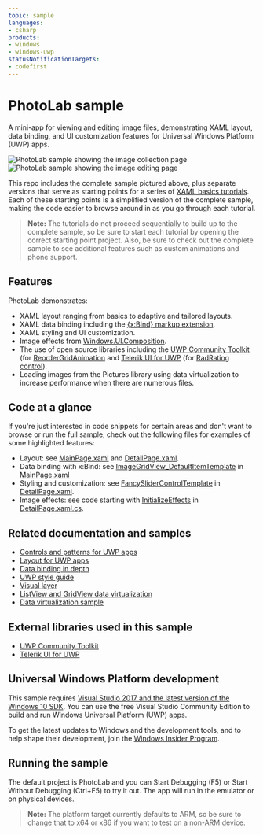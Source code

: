 ```yaml
---
topic: sample
languages:
- csharp
products:
- windows
- windows-uwp
statusNotificationTargets:
- codefirst
---
```


<!---
  category: ControlsLayoutAndText FilesFoldersAndLibraries
-->

# PhotoLab sample

A mini-app for viewing and editing image files, demonstrating XAML layout, data binding, and UI customization features for Universal Windows Platform (UWP) apps.

![PhotoLab sample showing the image collection page](Screenshots/PhotoLab-collection-page.png)
![PhotoLab sample showing the image editing page](Screenshots/PhotoLab-editing-page.png)

This repo includes the complete sample pictured above, plus separate versions that serve as starting points for a series of
[XAML basics tutorials](xaml-basics-starting-points).
Each of these starting points is a simplified version of the complete sample, making the code easier to browse around in as you go through each tutorial.

> **Note:** The tutorials do not proceed sequentially to build up to the complete sample, so be sure to start each tutorial by opening the correct starting point project.
Also, be sure to check out the complete sample to see additional features such as custom animations and phone support.

## Features

PhotoLab demonstrates:
	
* XAML layout ranging from basics to adaptive and tailored layouts. 
* XAML data binding including the [{x:Bind} markup extension](https://docs.microsoft.com/windows/uwp/xaml-platform/x-bind-markup-extension).
* XAML styling and UI customization.
* Image effects from [Windows.UI.Composition](https://docs.microsoft.com/uwp/api/windows.ui.composition).
* The use of open source libraries including the [UWP Community Toolkit](https://github.com/Microsoft/UWPCommunityToolkit) (for [ReorderGridAnimation](http://docs.uwpcommunitytoolkit.com/en/master/animations/ReorderGrid/) and [Telerik UI for UWP](https://github.com/telerik/UI-For-UWP) (for [RadRating control](http://docs.telerik.com/devtools/universal-windows-platform/controls/radrating/rating-gettingstarted)).
* Loading images from the Pictures library using data virtualization to increase performance when there are numerous files. 

## Code at a glance

If you're just interested in code snippets for certain areas and don't want to browse or run the full sample, 
check out the following files for examples of some highlighted features:

* Layout: see [MainPage.xaml](PhotoLab/MainPage.xaml#25) and [DetailPage.xaml](PhotoLab/DetailPage.xaml#25).
* Data binding with x:Bind: see [ImageGridView_DefaultItemTemplate](PhotoLab/MainPage.xaml#72) in [MainPage.xaml](PhotoLab/MainPage.xaml#25)
* Styling and customization: see [FancySliderControlTemplate](PhotoLab/DetailPage.xaml#61) in [DetailPage.xaml](PhotoLabl/DetailPage.xaml#25). 
* Image effects: see code starting with [InitializeEffects](PhotoLab/DetailPage.xaml.cs#185) in [DetailPage.xaml.cs](PhotoLab/DetailPage.xaml.cs#25).

## Related documentation and samples

* [Controls and patterns for UWP apps](https://docs.microsoft.com/windows/uwp/controls-and-patterns/index)
* [Layout for UWP apps](https://docs.microsoft.com/windows/uwp/layout/)
* [Data binding in depth](https://docs.microsoft.com/windows/uwp/data-binding/data-binding-in-depth)
* [UWP style guide](https://docs.microsoft.com/windows/uwp/style/)
* [Visual layer](https://docs.microsoft.com/windows/uwp/composition/visual-layer)
* [ListView and GridView data virtualization](https://docs.microsoft.com/windows/uwp/debug-test-perf/listview-and-gridview-data-optimization)
* [Data virtualization sample](https://github.com/Microsoft/Windows-universal-samples/tree/master/Samples/XamlDataVirtualization)

## External libraries used in this sample

* [UWP Community Toolkit](https://github.com/Microsoft/UWPCommunityToolkit)
* [Telerik UI for UWP](https://github.com/telerik/UI-For-UWP)

## Universal Windows Platform development

This sample requires [Visual Studio 2017 and the latest version of the Windows 10 SDK](http://go.microsoft.com/fwlink/?LinkID=280676). You can use the free Visual Studio Community Edition to build and run Windows Universal Platform (UWP) apps. 

To get the latest updates to Windows and the development tools, and to help shape their development, join 
the [Windows Insider Program](https://insider.windows.com).

## Running the sample

The default project is PhotoLab and you can Start Debugging (F5) or Start Without Debugging (Ctrl+F5) to try it out. 
The app will run in the emulator or on physical devices. 

> **Note:** The platform target currently defaults to ARM, so be sure to change that to x64 or x86 if you want to test on a non-ARM device. 
